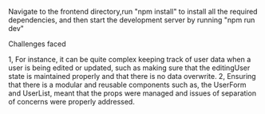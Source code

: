 Navigate to the frontend directory,run 
"npm install" 
to install all the required dependencies, 
and then start the development server by running
"npm run dev"





Challenges faced

1, For instance, it can be quite complex keeping track of user data when a user is being edited or updated, such as making sure that the editingUser state is maintained properly and that there is no data overwrite.
2, Ensuring that there is a modular and reusable components such as, the UserForm and UserList, meant that the props were managed and issues of separation of concerns were properly addressed. 

